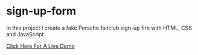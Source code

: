 # sign-up-form

In this project I create a fake Porsche fanclub sign-up firn with HTML, CSS and JavaScript.

[Click Here For A Live Demo](https://martijnwesselius.github.io/sign-up-form/)

